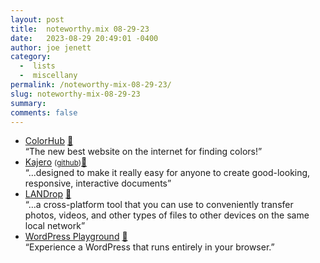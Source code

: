 ```yaml
---
layout: post
title:  noteworthy.mix 08-29-23
date:   2023-08-29 20:49:01 -0400
author: joe jenett
category:
  -  lists
  -  miscellany
permalink: /noteworthy-mix-08-29-23/
slug: noteworthy-mix-08-29-23
summary: 
comments: false
---
```

<ul class="links">
	<li><a title="ColorHub" href="https://colorhub.art/">ColorHub</a> <a href="https://pinboard.in/u:tdjones">📌</a><br>“The new best website on the internet for finding colors!”</li>
	<li><a title="Kajero" href="https://joelotter.github.io/kajero/">Kajero</a> <small>(<a href="https://github.com/JoelOtter/kajero">github</a>)</small><a href="https://pinboard.in/u:dusko">📌</a><br>“...designed to make it really easy for anyone to create good-looking, responsive, interactive documents”</li>
	<li><a title="LANDrop - Drop any files to any devices on your LAN" href="https://landrop.app/">LANDrop</a> <a href="https://pinboard.in/u:zero1infinity">📌</a><br>“...a cross-platform tool that you can use to conveniently transfer photos, videos, and other types of files to other devices on the same local network”</li>
	<li><a title="WordPress Playground" href="https://developer.wordpress.org/playground/">WordPress Playground</a> <a href="https://pinboard.in/u:ftofani">📌</a><br>“Experience a WordPress that runs entirely in your browser.”</li>
</ul>
<a href="https://brid.gy/publish/mastodon"></a>